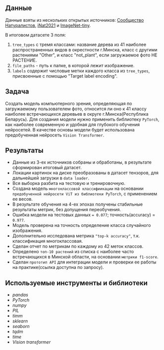 ## Данные

Данные взяты из нескольких открытых источников: [Сообщество Натуралистов](https://www.inaturalist.org/), [iNat2021](https://paperswithcode.com/dataset/inat2021) и [ImageNet-tiny](https://paperswithcode.com/dataset/tiny-imagenet). 

В итоговом датасете 3 поля:
1) `tree_types` с тремя классами: название дерева из 41 наиболее распространенных видов в окрестности г.Минска, класс с другими растениями "Other",  и класс "not_plant", если загружаемое фото НЕ РАСТЕНИЕ.
2) `file_paths` - путь к папке, в которой лежит изображение.
3) `labels` содержит числовые метки каждого класса из `tree_types`, присвоенные с помощью "Target label encoding".

## Задача
Создать модель компьютерного зрения, определяющая по загружаемому пользователем фото, относится ли оно к 41 классу наиболее встречающихся деревьев в округе г.Минска(Республика Беларусь). 
Для создания модели нужно применить библиотеку `PyTorch`, как наиболее современную и удобная для глубокого обучения нейросетей. 
В качестве основы модели будет использована предобученная нейросеть `Vision Transformer`.

## Результаты
- Данные из 3-ех источников собраны и обработаны, в результате сформирован итоговый датасет.
- Локации картинок на диске преобразованы в датасет тензоров, для дальнейшей загрузки в `data loader`.
- Вся выборка разбита на тестовую и тренировочную.
- Создана модель `многоклассовой классифиикации` на основании `предобученной нейросети ViT из библиотеки PyTorch`, с применением ее весов.
- В результате обучения на 4-ех эпохах получены стабильные результаты метрик, без допущения переобучения.
- Ошибка модели на тестовых данных `= 0.077`; точность(accuracy) = `0.977`.
- Модель проверена на точность определение класса случайного изображения.
- Дополнительно исследована метрика `"top-k accuracy"`, т.к. классификация многоклассовая.
- Сделан отчет по метрикам по каждому из 42 меток классов.
- Определено `топ-10 растений` из списка с наиболее часто встречающихся в Минской области, на основании `метрики f1-score`. 
- Сделан `прототип API` для интеграции модели и проверки ее работы на практике(ссылка доступна по запросу).

## Используемые инструменты и библиотеки
- *pandas*
- *PyTorch*
- *numpy*
- *PIL*
- *timm*
- *sklearn*
- *seaborn*
- *tqdm*
- *time*
- *Vision transformer*

